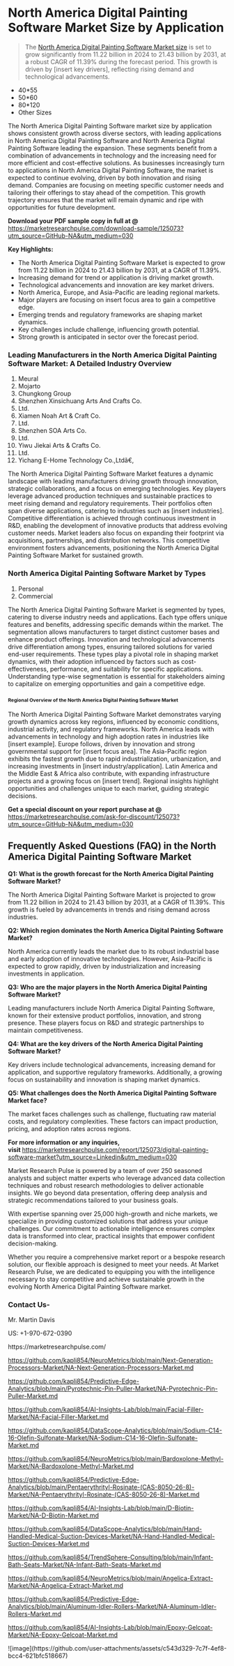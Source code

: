 <h1>North America Digital Painting Software Market&nbsp;Size by Application</h1><blockquote><p>The <a href="https://marketresearchpulse.com/download-sample/125073?utm_source=GitHub-NA&amp;utm_medium=030">North America Digital Painting Software Market size</a> is set to grow significantly from 11.22 billion in 2024 to 21.43 billion by 2031, at a robust CAGR of 11.39% during the forecast period. This growth is driven by [insert key drivers], reflecting rising demand and technological advancements.</p></blockquote><ul><li>40*55<li> 50*60<li> 80*120<li> Other Sizes</li></ul><p>The North America Digital Painting Software market size by application shows consistent growth across diverse sectors, with leading applications in North America Digital Painting Software and North America Digital Painting Software leading the expansion. These segments benefit from a combination of advancements in technology and the increasing need for more efficient and cost-effective solutions. As businesses increasingly turn to applications in North America Digital Painting Software, the market is expected to continue evolving, driven by both innovation and rising demand. Companies are focusing on meeting specific customer needs and tailoring their offerings to stay ahead of the competition. This growth trajectory ensures that the market will remain dynamic and ripe with opportunities for future development.</p><p><strong>Download your PDF sample copy in full at @ </strong><a href="https://marketresearchpulse.com/download-sample/125073?utm_source=GitHub-NA&amp;utm_medium=030">https://marketresearchpulse.com/download-sample/125073?utm_source=GitHub-NA&amp;utm_medium=030</a></p><p><strong>Key Highlights: </strong></p><ul><li>The North America Digital Painting Software Market is expected to grow from 11.22 billion in 2024 to 21.43 billion by 2031, at a CAGR of 11.39%.</li><li>Increasing demand for trend or application is driving market growth.</li><li>Technological advancements and innovation are key market drivers.</li><li>North America, Europe, and Asia-Pacific are leading regional markets.</li><li>Major players are focusing on insert focus area to gain a competitive edge.</li><li>Emerging trends and regulatory frameworks are shaping market dynamics.</li><li>Key challenges include challenge, influencing growth potential.</li><li>Strong growth is anticipated in sector over the forecast period.</li></ul><h3>Leading Manufacturers in the North America Digital Painting Software Market: A Detailed Industry Overview</h3><ol><li>Meural</li><li>Mojarto</li><li>Chungkong Group</li><li>Shenzhen Xinsichuang Arts And Crafts Co.</li><li>Ltd.</li><li>Xiamen Noah Art & Craft Co.</li><li>Ltd.</li><li>Shenzhen SOA Arts Co.</li><li>Ltd.</li><li>Yiwu Jiekai Arts & Crafts Co.</li><li>Ltd.</li><li>Yichang E-Home Technology Co.,Ltdã€‚</li></ol><div class="flex max-w-full flex-col flex-grow"><div class="min-h-8 text-message flex w-full flex-col items-end gap-2 whitespace-normal break-words [.text-message+&amp;]:mt-5" dir="auto" data-message-author-role="assistant" data-message-id="fd8432e4-4910-450d-b182-61b7bfb0a01f" data-message-model-slug="gpt-4o"><div class="flex w-full flex-col gap-1 empty:hidden first:pt-[3px]"><div class="markdown prose w-full break-words dark:prose-invert light"><p>The North America Digital Painting Software Market features a dynamic landscape with leading manufacturers driving growth through innovation, strategic collaborations, and a focus on emerging technologies. Key players leverage advanced production techniques and sustainable practices to meet rising demand and regulatory requirements. Their portfolios often span diverse applications, catering to industries such as [insert industries]. Competitive differentiation is achieved through continuous investment in R&amp;D, enabling the development of innovative products that address evolving customer needs. Market leaders also focus on expanding their footprint via acquisitions, partnerships, and distribution networks. This competitive environment fosters advancements, positioning the North America Digital Painting Software Market for sustained growth.</p></div></div></div></div><h3>North America Digital Painting Software Market by Types</h3><ol><li>Personal<li> Commercial</li></ol><div class="flex max-w-full flex-col flex-grow"><div class="min-h-8 text-message flex w-full flex-col items-end gap-2 whitespace-normal break-words [.text-message+&amp;]:mt-5" dir="auto" data-message-author-role="assistant" data-message-id="084470be-0bb7-4664-bddf-5156b4f41249" data-message-model-slug="gpt-4o-mini"><div class="flex w-full flex-col gap-1 empty:hidden first:pt-[3px]"><div class="markdown prose w-full break-words dark:prose-invert light"><p>The North America Digital Painting Software Market is segmented by types, catering to diverse industry needs and applications. Each type offers unique features and benefits, addressing specific demands within the market. The segmentation allows manufacturers to target distinct customer bases and enhance product offerings. Innovation and technological advancements drive differentiation among types, ensuring tailored solutions for varied end-user requirements. These types play a pivotal role in shaping market dynamics, with their adoption influenced by factors such as cost-effectiveness, performance, and suitability for specific applications. Understanding type-wise segmentation is essential for stakeholders aiming to capitalize on emerging opportunities and gain a competitive edge.</p></div></div></div></div><h3><span style="font-size: 11px;">Regional Overview of the North America Digital Painting Software Market</span></h3><div class="flex max-w-full flex-col flex-grow"><div class="min-h-8 text-message flex w-full flex-col items-end gap-2 whitespace-normal break-words [.text-message+&amp;]:mt-5" dir="auto" data-message-author-role="assistant" data-message-id="e9038762-ce64-4e30-91c9-9bd413514231" data-message-model-slug="gpt-4o-mini"><div class="flex w-full flex-col gap-1 empty:hidden first:pt-[3px]"><div class="markdown prose w-full break-words dark:prose-invert light"><p>The North America Digital Painting Software Market demonstrates varying growth dynamics across key regions, influenced by economic conditions, industrial activity, and regulatory frameworks. North America leads with advancements in technology and high adoption rates in industries like [insert example]. Europe follows, driven by innovation and strong governmental support for [insert focus area]. The Asia-Pacific region exhibits the fastest growth due to rapid industrialization, urbanization, and increasing investments in [insert industry/application]. Latin America and the Middle East &amp; Africa also contribute, with expanding infrastructure projects and a growing focus on [insert trend]. Regional insights highlight opportunities and challenges unique to each market, guiding strategic decisions.</p></div></div></div></div><p><strong>Get a special discount on your report purchase at @ </strong><a href="https://marketresearchpulse.com/ask-for-discount/125073?utm_source=GitHub-NA&amp;utm_medium=030">https://marketresearchpulse.com/ask-for-discount/125073?utm_source=GitHub-NA&amp;utm_medium=030</a></p><h2>Frequently Asked Questions (FAQ) in the North America Digital Painting Software Market</h2><p><strong>Q1: What is the growth forecast for the North America Digital Painting Software Market?</strong></p><p>The North America Digital Painting Software Market is projected to grow from 11.22 billion in 2024 to 21.43 billion by 2031, at a CAGR of 11.39%. This growth is fueled by advancements in trends and rising demand across industries.</p><p><strong>Q2: Which region dominates the North America Digital Painting Software Market?</strong></p><p>North America currently leads the market due to its robust industrial base and early adoption of innovative technologies. However, Asia-Pacific is expected to grow rapidly, driven by industrialization and increasing investments in application.</p><p><strong>Q3: Who are the major players in the North America Digital Painting Software Market?</strong></p><p>Leading manufacturers include North America Digital Painting Software, known for their extensive product portfolios, innovation, and strong presence. These players focus on R&amp;D and strategic partnerships to maintain competitiveness.</p><p><strong>Q4: What are the key drivers of the North America Digital Painting Software Market?</strong></p><p>Key drivers include technological advancements, increasing demand for application, and supportive regulatory frameworks. Additionally, a growing focus on sustainability and innovation is shaping market dynamics.</p><p><strong>Q5: What challenges does the North America Digital Painting Software Market face?</strong></p><p>The market faces challenges such as challenge, fluctuating raw material costs, and regulatory complexities. These factors can impact production, pricing, and adoption rates across regions.</p><p><strong>For more information or any inquiries, visit&nbsp;</strong><a href="https://marketresearchpulse.com/report/125073/digital-painting-software-market?utm_source=Linkedin&utm_medium=030">https://marketresearchpulse.com/report/125073/digital-painting-software-market?utm_source=Linkedin&utm_medium=030</a></p><p>Market Research Pulse is powered by a team of over 250 seasoned analysts and subject matter experts who leverage advanced data collection techniques and robust research methodologies to deliver actionable insights. We go beyond data presentation, offering deep analysis and strategic recommendations tailored to your business goals.</p><p>With expertise spanning over 25,000 high-growth and niche markets, we specialize in providing customized solutions that address your unique challenges. Our commitment to actionable intelligence ensures complex data is transformed into clear, practical insights that empower confident decision-making.</p><p>Whether you require a comprehensive market report or a bespoke research solution, our flexible approach is designed to meet your needs. At Market Research Pulse, we are dedicated to equipping you with the intelligence necessary to stay competitive and achieve sustainable growth in the evolving North America Digital Painting Software market.</p><h3><strong>Contact Us-</strong></h3><p>Mr. Martin Davis</p><p>US: +1-970-672-0390</p><p>https://marketresearchpulse.com/</p><p><a href="https://github.com/kapli854/NeuroMetrics/blob/main/Next-Generation-Processors-Market/NA-Next-Generation-Processors-Market.md">https://github.com/kapli854/NeuroMetrics/blob/main/Next-Generation-Processors-Market/NA-Next-Generation-Processors-Market.md</a></p><p><a href="https://github.com/kapli854/Predictive-Edge-Analytics/blob/main/Pyrotechnic-Pin-Puller-Market/NA-Pyrotechnic-Pin-Puller-Market.md">https://github.com/kapli854/Predictive-Edge-Analytics/blob/main/Pyrotechnic-Pin-Puller-Market/NA-Pyrotechnic-Pin-Puller-Market.md</a></p><p><a href="https://github.com/kapli854/AI-Insights-Lab/blob/main/Facial-Filler-Market/NA-Facial-Filler-Market.md">https://github.com/kapli854/AI-Insights-Lab/blob/main/Facial-Filler-Market/NA-Facial-Filler-Market.md</a></p><p><a href="https://github.com/kapli854/DataScope-Analytics/blob/main/Sodium-C14-16-Olefin-Sulfonate-Market/NA-Sodium-C14-16-Olefin-Sulfonate-Market.md">https://github.com/kapli854/DataScope-Analytics/blob/main/Sodium-C14-16-Olefin-Sulfonate-Market/NA-Sodium-C14-16-Olefin-Sulfonate-Market.md</a></p><p><a href="https://github.com/kapli854/NeuroMetrics/blob/main/Bardoxolone-Methyl-Market/NA-Bardoxolone-Methyl-Market.md">https://github.com/kapli854/NeuroMetrics/blob/main/Bardoxolone-Methyl-Market/NA-Bardoxolone-Methyl-Market.md</a></p><p><a href="https://github.com/kapli854/Predictive-Edge-Analytics/blob/main/Pentaerythrityl-Rosinate-(CAS-8050-26-8)-Market/NA-Pentaerythrityl-Rosinate-(CAS-8050-26-8)-Market.md">https://github.com/kapli854/Predictive-Edge-Analytics/blob/main/Pentaerythrityl-Rosinate-(CAS-8050-26-8)-Market/NA-Pentaerythrityl-Rosinate-(CAS-8050-26-8)-Market.md</a></p><p><a href="https://github.com/kapli854/AI-Insights-Lab/blob/main/D-Biotin-Market/NA-D-Biotin-Market.md">https://github.com/kapli854/AI-Insights-Lab/blob/main/D-Biotin-Market/NA-D-Biotin-Market.md</a></p><p><a href="https://github.com/kapli854/DataScope-Analytics/blob/main/Hand-Handled-Medical-Suction-Devices-Market/NA-Hand-Handled-Medical-Suction-Devices-Market.md">https://github.com/kapli854/DataScope-Analytics/blob/main/Hand-Handled-Medical-Suction-Devices-Market/NA-Hand-Handled-Medical-Suction-Devices-Market.md</a></p><p><a href="https://github.com/kapli854/TrendSphere-Consulting/blob/main/Infant-Bath-Seats-Market/NA-Infant-Bath-Seats-Market.md">https://github.com/kapli854/TrendSphere-Consulting/blob/main/Infant-Bath-Seats-Market/NA-Infant-Bath-Seats-Market.md</a></p><p><a href="https://github.com/kapli854/NeuroMetrics/blob/main/Angelica-Extract-Market/NA-Angelica-Extract-Market.md">https://github.com/kapli854/NeuroMetrics/blob/main/Angelica-Extract-Market/NA-Angelica-Extract-Market.md</a></p><p><a href="https://github.com/kapli854/Predictive-Edge-Analytics/blob/main/Aluminum-Idler-Rollers-Market/NA-Aluminum-Idler-Rollers-Market.md">https://github.com/kapli854/Predictive-Edge-Analytics/blob/main/Aluminum-Idler-Rollers-Market/NA-Aluminum-Idler-Rollers-Market.md</a></p><p><a href="https://github.com/kapli854/AI-Insights-Lab/blob/main/Epoxy-Gelcoat-Market/NA-Epoxy-Gelcoat-Market.md">https://github.com/kapli854/AI-Insights-Lab/blob/main/Epoxy-Gelcoat-Market/NA-Epoxy-Gelcoat-Market.md</a></p>
![image](https://github.com/user-attachments/assets/c543d329-7c7f-4ef8-bcc4-621bfc518667)
